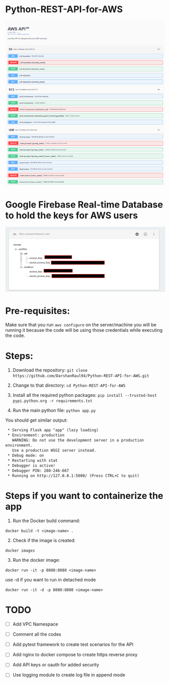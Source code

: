 # Python-REST-API-for-AWS

![AWS API](https://github.com/DarshanRaul94/Python-REST-API-for-AWS/blob/master/Screenshots/2march.png)

# Google Firebase Real-time Database to hold the keys for AWS users
![Firebase console](https://github.com/DarshanRaul94/Python-REST-API-for-AWS/blob/master/Screenshots/firebaseconsole.png)
# Pre-requisites:

Make sure that you run ```aws configure``` on the server/machine you will be running it because the code will be using those credentials while executing the code.

# Steps:

1) Download the repository:
```git clone https://github.com/DarshanRaul94/Python-REST-API-for-AWS.git ```

2) Change to that directory:
```cd Python-REST-API-for-AWS```

3) Install all the required python packages:
```pip install --trusted-host pypi.python.org -r requirements.txt```

4) Run the main python file:
```python app.py```

You should get similar output:

```
 * Serving Flask app "app" (lazy loading)
 * Environment: production
   WARNING: Do not use the development server in a production environment.
   Use a production WSGI server instead.
 * Debug mode: on
 * Restarting with stat
 * Debugger is active!
 * Debugger PIN: 280-246-667
 * Running on http://127.0.0.1:5000/ (Press CTRL+C to quit)
```
# Steps if you want to containerize the app

1) Run the Docker build command:

```docker build -t <image-name> . ```

2) Check if the image is created:

```docker images```

3) Run the docker image:

```docker run -it -p 8080:8080 <image-name>```

use -d if you want to run in detached mode

```docker run -it -d -p 8080:8080 <image-name>```


# TODO

- [ ] Add VPC Namespace
- [ ] Comment all the codes
- [ ] Add pytest framework to create test scenarios for the API
- [ ] Add nginx to docker compose to create https reverse proxy
- [ ] Add API keys or oauth for added security 
- [ ] Use logging module to create log file in append mode


